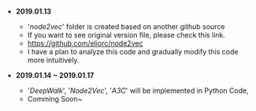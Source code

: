 - __2019.01.13__
    - '_node2vec_' folder is created based on another github source
    - If you want to see original version file, please check this link.
    - https://github.com/eliorc/node2vec
    - I have a plan to analyze this code and gradually modify this code more intuitively. 
    
- __2019.01.14 ~ 2019.01.17__
    - '_DeepWalk_', '_Node2Vec_', '_A3C_' will be implemented in Python Code, 
    -  Comming Soon~
 

